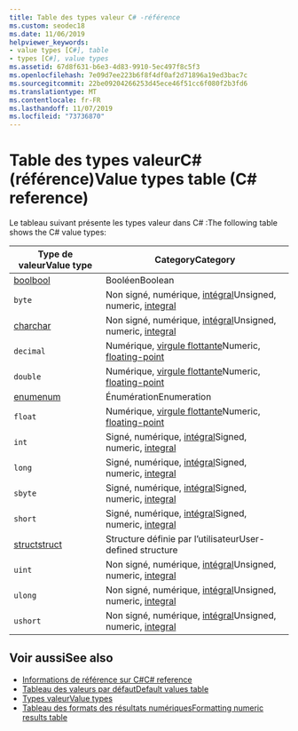```yaml
---
title: Table des types valeur C# -référence
ms.custom: seodec18
ms.date: 11/06/2019
helpviewer_keywords:
- value types [C#], table
- types [C#], value types
ms.assetid: 67d8f631-b6e3-4d83-9910-5ec497f8c5f3
ms.openlocfilehash: 7e09d7ee223b6f8f4df0af2d71896a19ed3bac7c
ms.sourcegitcommit: 22be09204266253d45ece46f51cc6f080f2b3fd6
ms.translationtype: MT
ms.contentlocale: fr-FR
ms.lasthandoff: 11/07/2019
ms.locfileid: "73736870"
---
```

# <a name="value-types-table-c-reference"></a><span data-ttu-id="20127-102">Table des types valeurC# (référence)</span><span class="sxs-lookup"><span data-stu-id="20127-102">Value types table (C# reference)</span></span>

<span data-ttu-id="20127-103">Le tableau suivant présente les types valeur dans C# :</span><span class="sxs-lookup"><span data-stu-id="20127-103">The following table shows the C# value types:</span></span>

|<span data-ttu-id="20127-104">Type de valeur</span><span class="sxs-lookup"><span data-stu-id="20127-104">Value type</span></span>|<span data-ttu-id="20127-105">Category</span><span class="sxs-lookup"><span data-stu-id="20127-105">Category</span></span>|
|----------------|--------------|
|[<span data-ttu-id="20127-106">bool</span><span class="sxs-lookup"><span data-stu-id="20127-106">bool</span></span>](bool.md)|<span data-ttu-id="20127-107">Booléen</span><span class="sxs-lookup"><span data-stu-id="20127-107">Boolean</span></span>|
|`byte`|<span data-ttu-id="20127-108">Non signé, numérique, [intégral](../builtin-types/integral-numeric-types.md)</span><span class="sxs-lookup"><span data-stu-id="20127-108">Unsigned, numeric, [integral](../builtin-types/integral-numeric-types.md)</span></span>|
|[<span data-ttu-id="20127-109">char</span><span class="sxs-lookup"><span data-stu-id="20127-109">char</span></span>](char.md)|<span data-ttu-id="20127-110">Non signé, numérique, [intégral](../builtin-types/integral-numeric-types.md)</span><span class="sxs-lookup"><span data-stu-id="20127-110">Unsigned, numeric, [integral](../builtin-types/integral-numeric-types.md)</span></span>|
|`decimal`|<span data-ttu-id="20127-111">Numérique, [virgule flottante](../builtin-types/floating-point-numeric-types.md)</span><span class="sxs-lookup"><span data-stu-id="20127-111">Numeric, [floating-point](../builtin-types/floating-point-numeric-types.md)</span></span>|
|`double`|<span data-ttu-id="20127-112">Numérique, [virgule flottante](../builtin-types/floating-point-numeric-types.md)</span><span class="sxs-lookup"><span data-stu-id="20127-112">Numeric, [floating-point](../builtin-types/floating-point-numeric-types.md)</span></span>|
|[<span data-ttu-id="20127-113">enum</span><span class="sxs-lookup"><span data-stu-id="20127-113">enum</span></span>](enum.md)|<span data-ttu-id="20127-114">Énumération</span><span class="sxs-lookup"><span data-stu-id="20127-114">Enumeration</span></span>|
|`float`|<span data-ttu-id="20127-115">Numérique, [virgule flottante](../builtin-types/floating-point-numeric-types.md)</span><span class="sxs-lookup"><span data-stu-id="20127-115">Numeric, [floating-point](../builtin-types/floating-point-numeric-types.md)</span></span>|
|`int`|<span data-ttu-id="20127-116">Signé, numérique, [intégral](../builtin-types/integral-numeric-types.md)</span><span class="sxs-lookup"><span data-stu-id="20127-116">Signed, numeric, [integral](../builtin-types/integral-numeric-types.md)</span></span>|
|`long`|<span data-ttu-id="20127-117">Signé, numérique, [intégral](../builtin-types/integral-numeric-types.md)</span><span class="sxs-lookup"><span data-stu-id="20127-117">Signed, numeric, [integral](../builtin-types/integral-numeric-types.md)</span></span>|
|`sbyte`|<span data-ttu-id="20127-118">Signé, numérique, [intégral](../builtin-types/integral-numeric-types.md)</span><span class="sxs-lookup"><span data-stu-id="20127-118">Signed, numeric, [integral](../builtin-types/integral-numeric-types.md)</span></span>|
|`short`|<span data-ttu-id="20127-119">Signé, numérique, [intégral](../builtin-types/integral-numeric-types.md)</span><span class="sxs-lookup"><span data-stu-id="20127-119">Signed, numeric, [integral](../builtin-types/integral-numeric-types.md)</span></span>|
|[<span data-ttu-id="20127-120">struct</span><span class="sxs-lookup"><span data-stu-id="20127-120">struct</span></span>](struct.md)|<span data-ttu-id="20127-121">Structure définie par l’utilisateur</span><span class="sxs-lookup"><span data-stu-id="20127-121">User-defined structure</span></span>|
|`uint`|<span data-ttu-id="20127-122">Non signé, numérique, [intégral](../builtin-types/integral-numeric-types.md)</span><span class="sxs-lookup"><span data-stu-id="20127-122">Unsigned, numeric, [integral](../builtin-types/integral-numeric-types.md)</span></span>|
|`ulong`|<span data-ttu-id="20127-123">Non signé, numérique, [intégral](../builtin-types/integral-numeric-types.md)</span><span class="sxs-lookup"><span data-stu-id="20127-123">Unsigned, numeric, [integral](../builtin-types/integral-numeric-types.md)</span></span>|
|`ushort`|<span data-ttu-id="20127-124">Non signé, numérique, [intégral](../builtin-types/integral-numeric-types.md)</span><span class="sxs-lookup"><span data-stu-id="20127-124">Unsigned, numeric, [integral](../builtin-types/integral-numeric-types.md)</span></span>|

## <a name="see-also"></a><span data-ttu-id="20127-125">Voir aussi</span><span class="sxs-lookup"><span data-stu-id="20127-125">See also</span></span>

- [<span data-ttu-id="20127-126">Informations de référence sur C#</span><span class="sxs-lookup"><span data-stu-id="20127-126">C# reference</span></span>](../index.md)
- [<span data-ttu-id="20127-127">Tableau des valeurs par défaut</span><span class="sxs-lookup"><span data-stu-id="20127-127">Default values table</span></span>](default-values-table.md)
- [<span data-ttu-id="20127-128">Types valeur</span><span class="sxs-lookup"><span data-stu-id="20127-128">Value types</span></span>](value-types.md)
- [<span data-ttu-id="20127-129">Tableau des formats des résultats numériques</span><span class="sxs-lookup"><span data-stu-id="20127-129">Formatting numeric results table</span></span>](formatting-numeric-results-table.md)
